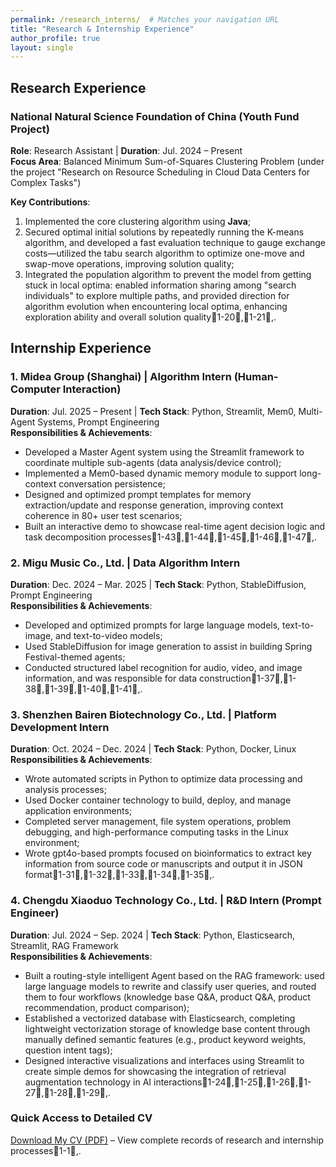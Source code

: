```yaml
---
permalink: /research_interns/  # Matches your navigation URL
title: "Research & Internship Experience"
author_profile: true
layout: single
---
```


## Research Experience  
### National Natural Science Foundation of China (Youth Fund Project)  
**Role**: Research Assistant | **Duration**: Jul. 2024 – Present  
**Focus Area**: Balanced Minimum Sum-of-Squares Clustering Problem (under the project "Research on Resource Scheduling in Cloud Data Centers for Complex Tasks")  

**Key Contributions**:  
1. Implemented the core clustering algorithm using **Java**;  
2. Secured optimal initial solutions by repeatedly running the K-means algorithm, and developed a fast evaluation technique to gauge exchange costs—utilized the tabu search algorithm to optimize one-move and swap-move operations, improving solution quality;  
3. Integrated the population algorithm to prevent the model from getting stuck in local optima: enabled information sharing among "search individuals" to explore multiple paths, and provided direction for algorithm evolution when encountering local optima, enhancing exploration ability and overall solution quality🔶1-20🔶,🔶1-21🔶,.  


## Internship Experience  
### 1. Midea Group (Shanghai) | Algorithm Intern (Human-Computer Interaction)  
**Duration**: Jul. 2025 – Present | **Tech Stack**: Python, Streamlit, Mem0, Multi-Agent Systems, Prompt Engineering  
**Responsibilities & Achievements**:  
- Developed a Master Agent system using the Streamlit framework to coordinate multiple sub-agents (data analysis/device control);  
- Implemented a Mem0-based dynamic memory module to support long-context conversation persistence;  
- Designed and optimized prompt templates for memory extraction/update and response generation, improving context coherence in 80+ user test scenarios;  
- Built an interactive demo to showcase real-time agent decision logic and task decomposition processes🔶1-43🔶,🔶1-44🔶,🔶1-45🔶,🔶1-46🔶,🔶1-47🔶,.  


### 2. Migu Music Co., Ltd. | Data Algorithm Intern  
**Duration**: Dec. 2024 – Mar. 2025 | **Tech Stack**: Python, StableDiffusion, Prompt Engineering  
**Responsibilities & Achievements**:  
- Developed and optimized prompts for large language models, text-to-image, and text-to-video models;  
- Used StableDiffusion for image generation to assist in building Spring Festival-themed agents;  
- Conducted structured label recognition for audio, video, and image information, and was responsible for data construction🔶1-37🔶,🔶1-38🔶,🔶1-39🔶,🔶1-40🔶,🔶1-41🔶,.  


### 3. Shenzhen Bairen Biotechnology Co., Ltd. | Platform Development Intern  
**Duration**: Oct. 2024 – Dec. 2024 | **Tech Stack**: Python, Docker, Linux  
**Responsibilities & Achievements**:  
- Wrote automated scripts in Python to optimize data processing and analysis processes;  
- Used Docker container technology to build, deploy, and manage application environments;  
- Completed server management, file system operations, problem debugging, and high-performance computing tasks in the Linux environment;  
- Wrote gpt4o-based prompts focused on bioinformatics to extract key information from source code or manuscripts and output it in JSON format🔶1-31🔶,🔶1-32🔶,🔶1-33🔶,🔶1-34🔶,🔶1-35🔶,.  


### 4. Chengdu Xiaoduo Technology Co., Ltd. | R&D Intern (Prompt Engineer)  
**Duration**: Jul. 2024 – Sep. 2024 | **Tech Stack**: Python, Elasticsearch, Streamlit, RAG Framework  
**Responsibilities & Achievements**:  
- Built a routing-style intelligent Agent based on the RAG framework: used large language models to rewrite and classify user queries, and routed them to four workflows (knowledge base Q&A, product Q&A, product recommendation, product comparison);  
- Established a vectorized database with Elasticsearch, completing lightweight vectorization storage of knowledge base content through manually defined semantic features (e.g., product keyword weights, question intent tags);  
- Designed interactive visualizations and interfaces using Streamlit to create simple demos for showcasing the integration of retrieval augmentation technology in AI interactions🔶1-24🔶,🔶1-25🔶,🔶1-26🔶,🔶1-27🔶,🔶1-28🔶,🔶1-29🔶,.  


### Quick Access to Detailed CV  
[Download My CV (PDF)](/files/CV.pdf) – View complete records of research and internship processes🔶1-1🔶,.
